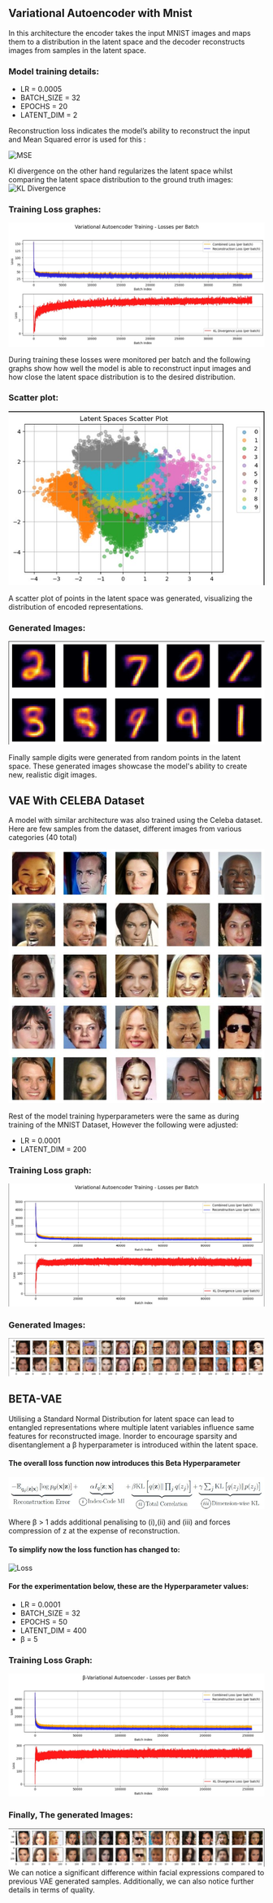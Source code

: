 ## Variational Autoencoder with Mnist
In this architecture the encoder takes the input MNIST images and maps them to a distribution in the latent space and the decoder reconstructs images from samples in the latent space. 
### Model training details:
* LR = 0.0005
* BATCH_SIZE = 32
* EPOCHS = 20
* LATENT_DIM = 2
  
Reconstruction loss indicates the model’s ability to reconstruct the input and Mean Squared error is used for this :

![MSE](https://latex.codecogs.com/svg.latex?\text{MSE}=\frac{1}{N}\sum_{i=1}^{N}\left\|\text{Reconstructed}_i-\text{Original}_i\right\|^2)

Kl divergence on the other hand regularizes the latent space whilst comparing the latent space distribution to the ground truth images:
![KL Divergence](https://latex.codecogs.com/svg.latex?\text{KL&space;Divergence}=-\frac{1}{2}\sum_{i=1}^{K}\left(1&plus;\log(\sigma_i^2)-\mu_i^2-\sigma_i^2\right))


### Training Loss graphes:
![](https://github.com/Ronnn007/GenerativeAI/blob/main/VAE/Graphs/Training%20loss%20with%20Kl%20divergence.jpg)

During training these losses were monitored per batch and the following graphs show how well the model is able to reconstruct input images and how close the latent space distribution is to the desired distribution.

### Scatter plot:
![](https://github.com/Ronnn007/GenerativeAI/blob/main/VAE/Graphs/Latent%20Space%20Scatter%20Plot.jpg)

A scatter plot of points in the latent space was generated, visualizing the distribution of encoded representations.

### Generated Images:
![](https://github.com/Ronnn007/GenerativeAI/blob/main/VAE/Graphs/Generated%20Images.jpg)

Finally sample digits were generated from random points in the latent space. These generated images showcase the model's ability to create new, realistic digit images.

## VAE With CELEBA Dataset
A model with similar architecture was also trained using the Celeba dataset.
Here are few samples from the dataset, different images from various categories (40 total)

![](https://github.com/Ronnn007/GenerativeAI/blob/main/VAE/Graphs/celeba%20image%20samples.jpg)

Rest of the model training hyperparameters were the same as during training of the MNIST Dataset, However the following were adjusted:
* LR = 0.0001
* LATENT_DIM = 200

### Training Loss graph:
![](https://github.com/Ronnn007/GenerativeAI/blob/main/VAE/Graphs/Training%20loss%20with%20Kl%20divergence-%20Celeba.jpg)

### Generated Images:
![](https://github.com/Ronnn007/GenerativeAI/blob/main/VAE/Graphs/Generated%20Images%20-%20Celeba.jpg)

## BETA-VAE
Utilising a Standard Normal Distribution for latent space can lead to entangled representations where multiple latent variables influence same features for reconstructed image. Inorder to encourage sparsity and disentanglement a β hyperparameter is introduced within the latent space.
#### The overall loss function now introduces this Beta Hyperparameter 
![](https://github.com/Ronnn007/GenerativeAI/blob/main/VAE/Graphs/Loss%20function.jpg)

Where β > 1 adds additional penalising to (i),(ii) and (iii) and  forces compression of z at the expense of reconstruction.
#### To simplify now the loss function has changed to:
![Loss](https://latex.codecogs.com/gif.image?\large&space;\dpi{110}L_{B-VAE}=L_{Recon}&plus;\beta\times&space;L_{KL})
#### For the experimentation below, these are the Hyperparameter values:
* LR = 0.0001
* BATCH_SIZE = 32
* EPOCHS = 50
* LATENT_DIM = 400
* β = 5

### Training Loss Graph:
![](https://github.com/Ronnn007/GenerativeAI/blob/main/VAE/Graphs/Beta-Training%20plots.jpg)

### Finally, The generated Images:
![](https://github.com/Ronnn007/GenerativeAI/blob/main/VAE/Graphs/Beta-%20Generated%20images.jpg)
We can notice a significant difference within facial expressions compared to previous VAE generated samples. Additionally, we can also notice further details in terms of quality.
